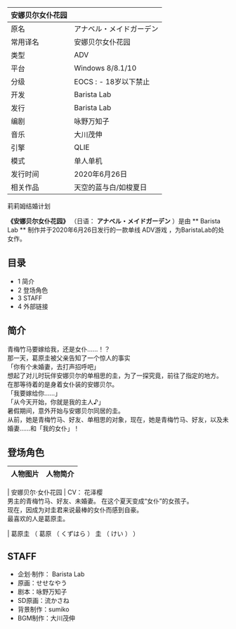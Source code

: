 |  安娜贝尔女仆花园  ||
|---|---|
|原名  |  アナベル・メイドガーデン   |
|常用译名  |  安娜贝尔女仆花园   |
|类型  |  ADV   |
|平台  |  Windows 8/8.1/10   |
|分级  |    EOCS  :    \- 18岁以下禁止|
|开发  |  Barista Lab   |
|发行  |  Barista Lab   |
|编剧  |  咏野万知子   |
|音乐  |  大川茂伸   |
|引擎  |  QLIE   |
|模式  |  单人单机   |
|发行时间  |  2020年6月26日   |
|相关作品  |  天空的蓝与白/如梭夏日    |
莉莉姆结婚计划  
  
**《安娜贝尔女仆花园》** （日语：  **アナベル・メイドガーデン** ）是由 ** Barista Lab  **
制作并于2020年6月26日发行的一款单线  ADV游戏  ，为BaristaLab的处女作。

##  目录

  * 1  简介 
  * 2  登场角色 
  * 3  STAFF 
  * 4  外部链接 

##  简介

青梅竹马要嫁给我，还是女仆……！？  
那一天，葛原圭被父亲告知了一个惊人的事实  
「你有个未婚妻，去打声招呼吧」  
想起了对儿时玩伴安娜贝尔的单相思的圭，为了一探究竟，前往了指定的地方。  
在那等待着的是身着女仆装的安娜贝尔。  
「我要嫁给你……」  
「从今天开始，你就是我的主人♪」  
暑假期间，意外开始与安娜贝尔同居的圭。  
从前，她是青梅竹马、好友、单相思的对象，现在，她是青梅竹马、好友，以及未婚妻……和「我的女仆」！

##  登场角色

|  人物图片  |  人物简介   
---|---  
  
|  安娜贝尔·女仆花园  |  CV：  花泽樱   
男主的青梅竹马、好友、未婚妻。  在这个夏天变成“女仆”的女孩子。 </br> 现在，因成为对圭君来说最棒的女仆而感到自豪。 </br>
最喜欢的人是葛原圭。 </br>  
  
|  葛原圭  （  葛原  （  くずはら  ）  圭  （  けい  ）  ）  
  
##  STAFF

  * 企划·制作：  Barista Lab 
  * 原画：せせなやう 
  * 剧本：咏野万知子 
  * SD原画：流かさね 
  * 背景制作：sumiko 
  * BGM制作：大川茂伸 